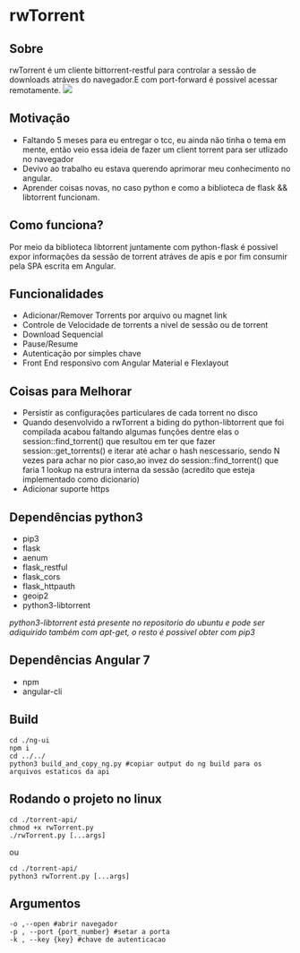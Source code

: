 # rwTorrent

## Sobre
rwTorrent é um cliente bittorrent-restful para controlar a sessão de downloads atráves do navegador.E com port-forward é possivel acessar remotamente. ![](./media/demo.gif)

## Motivação
* Faltando 5 meses para eu entregar o tcc, eu ainda não tinha o tema em mente, então veio essa ideia de fazer um client torrent para ser utlizado no navegador
* Devivo ao trabalho eu estava querendo aprimorar meu conhecimento no angular.
* Aprender coisas novas, no caso python e como a biblioteca de flask && libtorrent funcionam.

## Como funciona?
Por meio da biblioteca libtorrent juntamente com python-flask é possivel expor informações da sessão de torrent atráves de apis e por fim consumir pela SPA escrita em Angular.

## Funcionalidades
* Adicionar/Remover Torrents por arquivo ou magnet link
* Controle de Velocidade de torrents a nivel de sessão ou de torrent
* Download Sequencial
* Pause/Resume
* Autenticação por simples chave
* Front End responsivo com Angular Material e Flexlayout


## Coisas para Melhorar
* Persistir as configurações particulares de cada torrent no disco
* Quando desenvolvido a rwTorrent a biding do python-libtorrent que foi compilada acabou faltando algumas funções dentre elas o session::find_torrent() que resultou em ter que fazer session::get_torrents() e iterar até achar o hash nescessario, sendo N vezes para achar no pior caso,ao invez do session::find_torrent() que faria 1 lookup na estrura interna da sessão (acredito que esteja implementado como dicionario)
* Adicionar suporte https

## Dependências python3
* pip3
* flask
* aenum
* flask_restful
* flask_cors
* flask_httpauth
* geoip2
* python3-libtorrent


*python3-libtorrent está presente no repositorio do ubuntu e pode ser adiquirido também com apt-get, o resto é possivel obter com pip3*

## Dependências Angular 7
* npm
* angular-cli

## Build
```
cd ./ng-ui
npm i
cd ../../
python3 build_and_copy_ng.py #copiar output do ng build para os arquivos estaticos da api
```

## Rodando o projeto no linux
```
cd ./torrent-api/
chmod +x rwTorrent.py
./rwTorrent.py [...args]
```
ou 
```
cd ./torrent-api/
python3 rwTorrent.py [...args]
```
## Argumentos
```
-o ,--open #abrir navegador
-p , --port {port_number} #setar a porta
-k , --key {key} #chave de autenticacao
```


